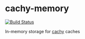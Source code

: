 cachy-memory
============


[![Build Status](https://travis-ci.org/tleen/cachy-memory.png?branch=master)](https://travis-ci.org/tleen/cachy-memory)

In-memory storage for [cachy](https://github.com/tleen/cachy) caches
